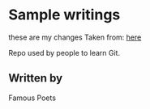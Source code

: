 # Sample writings
these are my changes
Taken from: [here](http://famouspoetsandpoems.com/top_poems.html)

Repo used by people to learn Git.

## Written by

Famous Poets
